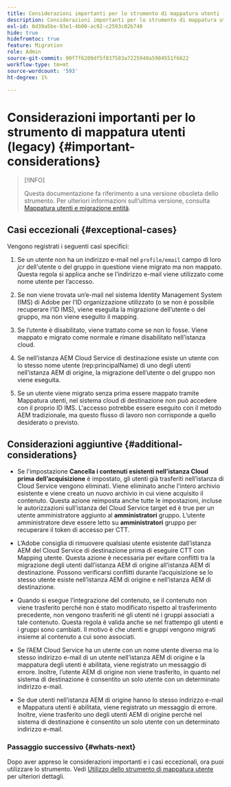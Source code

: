 ```yaml
---
title: Considerazioni importanti per lo strumento di mappatura utenti (legacy)
description: Considerazioni importanti per lo strumento di mappatura utenti (legacy)
exl-id: 0d39a5be-93e1-4b00-ac92-c2593c02b740
hide: true
hidefromtoc: true
feature: Migration
role: Admin
source-git-commit: 90f7f6209df5f837583a7225940a5984551f6622
workflow-type: tm+mt
source-wordcount: '593'
ht-degree: 1%

---
```


# Considerazioni importanti per lo strumento di mappatura utenti (legacy) {#important-considerations}

>[!INFO]
>
>Questa documentazione fa riferimento a una versione obsoleta dello strumento. Per ulteriori informazioni sull’ultima versione, consulta [Mappatura utenti e migrazione entità](/help/journey-migration/content-transfer-tool/using-content-transfer-tool/user-mapping-and-migration.md).

## Casi eccezionali {#exceptional-cases}

Vengono registrati i seguenti casi specifici:

1. Se un utente non ha un indirizzo e-mail nel `profile/email` campo di loro *jcr* dell&#39;utente o del gruppo in questione viene migrato ma non mappato. Questa regola si applica anche se l’indirizzo e-mail viene utilizzato come nome utente per l’accesso.

1. Se non viene trovata un’e-mail nel sistema Identity Management System (IMS) di Adobe per l’ID organizzazione utilizzato (o se non è possibile recuperare l’ID IMS), viene eseguita la migrazione dell’utente o del gruppo, ma non viene eseguito il mapping.

1. Se l’utente è disabilitato, viene trattato come se non lo fosse. Viene mappato e migrato come normale e rimane disabilitato nell’istanza cloud.

1. Se nell’istanza AEM Cloud Service di destinazione esiste un utente con lo stesso nome utente (rep:principalName) di uno degli utenti nell’istanza AEM di origine, la migrazione dell’utente o del gruppo non viene eseguita.

1. Se un utente viene migrato senza prima essere mappato tramite Mappatura utenti, nel sistema cloud di destinazione non può accedere con il proprio ID IMS. L&#39;accesso potrebbe essere eseguito con il metodo AEM tradizionale, ma questo flusso di lavoro non corrisponde a quello desiderato o previsto.

## Considerazioni aggiuntive {#additional-considerations}

* Se l&#39;impostazione **Cancella i contenuti esistenti nell’istanza Cloud prima dell’acquisizione** è impostato, gli utenti già trasferiti nell’istanza di Cloud Service vengono eliminati. Viene eliminato anche l’intero archivio esistente e viene creato un nuovo archivio in cui viene acquisito il contenuto. Questa azione reimposta anche tutte le impostazioni, incluse le autorizzazioni sull’istanza del Cloud Service target ed è true per un utente amministratore aggiunto al **amministratori** gruppo. L’utente amministratore deve essere letto su **amministratori** gruppo per recuperare il token di accesso per CTT.

* L’Adobe consiglia di rimuovere qualsiasi utente esistente dall’istanza AEM del Cloud Service di destinazione prima di eseguire CTT con Mapping utente. Questa azione è necessaria per evitare conflitti tra la migrazione degli utenti dall’istanza AEM di origine all’istanza AEM di destinazione. Possono verificarsi conflitti durante l’acquisizione se lo stesso utente esiste nell’istanza AEM di origine e nell’istanza AEM di destinazione.

* Quando si esegue l’integrazione del contenuto, se il contenuto non viene trasferito perché non è stato modificato rispetto al trasferimento precedente, non vengono trasferiti né gli utenti né i gruppi associati a tale contenuto. Questa regola è valida anche se nel frattempo gli utenti e i gruppi sono cambiati. Il motivo è che utenti e gruppi vengono migrati insieme al contenuto a cui sono associati.

* Se l’AEM Cloud Service ha un utente con un nome utente diverso ma lo stesso indirizzo e-mail di un utente nell’istanza AEM di origine e la mappatura degli utenti è abilitata, viene registrato un messaggio di errore. Inoltre, l’utente AEM di origine non viene trasferito, in quanto nel sistema di destinazione è consentito un solo utente con un determinato indirizzo e-mail.

* Se due utenti nell’istanza AEM di origine hanno lo stesso indirizzo e-mail e Mappatura utenti è abilitata, viene registrato un messaggio di errore. Inoltre, viene trasferito uno degli utenti AEM di origine perché nel sistema di destinazione è consentito un solo utente con un determinato indirizzo e-mail.

### Passaggio successivo {#whats-next}

Dopo aver appreso le considerazioni importanti e i casi eccezionali, ora puoi utilizzare lo strumento. Vedi [Utilizzo dello strumento di mappatura utente](/help/journey-migration/content-transfer-tool/user-mapping-tool-legacy/using-user-mapping-tool-legacy.md) per ulteriori dettagli.
